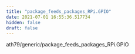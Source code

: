 ```yaml
---
title: "package_feeds_packages_RPi.GPIO"
date: 2021-07-01 16:55:36.517734
hidden: false
draft: false
---
```


ath79/generic/package_feeds_packages_RPi.GPIO

